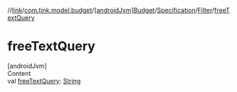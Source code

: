 //[link](../../../../index.md)/[com.tink.model.budget](../../../index.md)/[[androidJvm]Budget](../../index.md)/[Specification](../index.md)/[Filter](index.md)/[freeTextQuery](free-text-query.md)



# freeTextQuery  
[androidJvm]  
Content  
val [freeTextQuery](free-text-query.md): [String](https://kotlinlang.org/api/latest/jvm/stdlib/kotlin/-string/index.html)  



